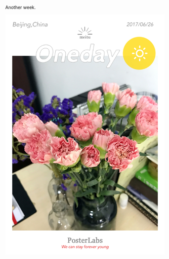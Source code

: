 Another week.

![Carnation](https://raw.githubusercontent.com/joshua19881228/my_blogs/master/Life_Discovery/Little_Things/figures/20170626.jpg "Carnation =480")
